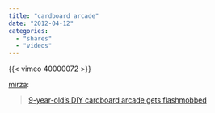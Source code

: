 ```yaml
---
title: "cardboard arcade"
date: "2012-04-12"
categories: 
  - "shares"
  - "videos"
---
```


{{< vimeo 40000072 >}}

[mirza](http://www.ziked.com/post/20904008098/9-year-olds-diy-cardboard-arcade-gets-flashmobbed):

> [9-year-old’s DIY cardboard arcade gets flashmobbed](http://boingboing.net/2012/04/09/9-year-olds-diy-cardboard-ar.html)
